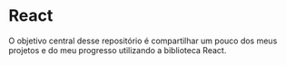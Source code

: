 # React
O objetivo central desse repositório é compartilhar um pouco dos meus projetos e do meu progresso utilizando a biblioteca React.
